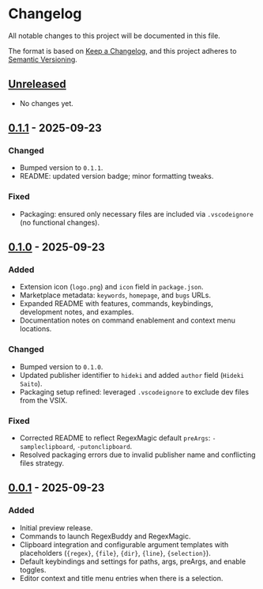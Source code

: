 # Changelog

All notable changes to this project will be documented in this file.

The format is based on [Keep a Changelog](https://keepachangelog.com/en/1.1.0/),
and this project adheres to [Semantic Versioning](https://semver.org/spec/v2.0.0.html).

## [Unreleased]

- No changes yet.

## [0.1.1] - 2025-09-23

### Changed
- Bumped version to `0.1.1`.
- README: updated version badge; minor formatting tweaks.

### Fixed
- Packaging: ensured only necessary files are included via `.vscodeignore` (no functional changes).

## [0.1.0] - 2025-09-23

### Added
- Extension icon (`logo.png`) and `icon` field in `package.json`.
- Marketplace metadata: `keywords`, `homepage`, and `bugs` URLs.
- Expanded README with features, commands, keybindings, development notes, and examples.
- Documentation notes on command enablement and context menu locations.

### Changed
- Bumped version to `0.1.0`.
- Updated publisher identifier to `hideki` and added `author` field (`Hideki Saito`).
- Packaging setup refined: leveraged `.vscodeignore` to exclude dev files from the VSIX.

### Fixed
- Corrected README to reflect RegexMagic default `preArgs`: `-sampleclipboard`, `-putonclipboard`.
- Resolved packaging errors due to invalid publisher name and conflicting files strategy.

## [0.0.1] - 2025-09-23

### Added
- Initial preview release.
- Commands to launch RegexBuddy and RegexMagic.
- Clipboard integration and configurable argument templates with placeholders (`{regex}`, `{file}`, `{dir}`, `{line}`, `{selection}`).
- Default keybindings and settings for paths, args, preArgs, and enable toggles.
- Editor context and title menu entries when there is a selection.

[Unreleased]: https://github.com/hsaito/regex-jgs-launcher/compare/v0.1.1...HEAD
[0.1.1]: https://github.com/hsaito/regex-jgs-launcher/compare/v0.1.0...v0.1.1
[0.1.0]: https://github.com/hsaito/regex-jgs-launcher/compare/v0.0.1...v0.1.0
[0.0.1]: https://github.com/hsaito/regex-jgs-launcher/releases/tag/v0.0.1